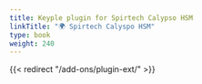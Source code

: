 ```yaml
---
title: Keyple plugin for Spirtech Calypso HSM
linkTitle: "🌍 Spirtech Calyspo HSM"
type: book
weight: 240
---
```

{{< redirect "/add-ons/plugin-ext/" >}}